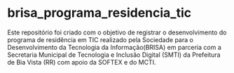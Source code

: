 # brisa_programa_residencia_tic
Este repositório foi criado com o objetivo de registrar o desenvolvimento do programa de residência em TIC realizado pela Sociedade para o Desenvolvimento da Tecnologia da Informação(BRISA) em parceria com a  Secretaria Municipal de Tecnologia e Inclusão Digital (SMTI) da Prefeitura de Bia Vista (RR) com apoio da SOFTEX e do MCTI.
